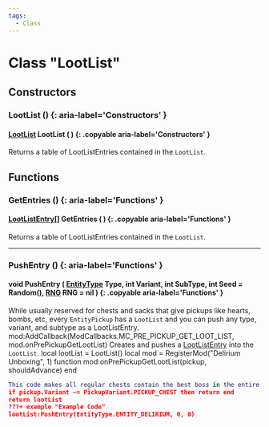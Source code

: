 ```yaml
---
tags:
  - Class
---
```

# Class "LootList"

## Constructors
### LootList () {: aria-label='Constructors' }
#### [LootList](LootList.md) LootList ( )  {: .copyable aria-label='Constructors' }
Returns a table of LootListEntries contained in the `LootList`.
## Functions

### GetEntries () {: aria-label='Functions' }
#### [LootListEntry](LootListEntry.md)[] GetEntries ( ) {: .copyable aria-label='Functions' }
Returns a table of LootListEntries contained in the `LootList`.

___
### PushEntry () {: aria-label='Functions' }
#### void PushEntry ( [EntityType](https://wofsauge.github.io/IsaacDocs/rep/enums/EntityType.html) Type, int Variant, int SubType, int Seed = Random(), [RNG](RNG.md) RNG = nil ) {: .copyable aria-label='Functions' }
While usually reserved for chests and sacks that give pickups like hearts, bombs, etc, every `EntityPickup` has a `LootList` and you can push any type, variant, and subtype as a LootListEntry.
mod:AddCallback(ModCallbacks.MC_PRE_PICKUP_GET_LOOT_LIST, mod.onPrePickupGetLootList)
Creates and pushes a [LootListEntry](LootListEntry.md) into the `LootList`.
local lootList = LootList()
local mod = RegisterMod("Delirium Unboxing", 1)
function mod:onPrePickupGetLootList(pickup, shouldAdvance)
end
```lua
This code makes all regular chests contain the best boss in the entire game. As a bonus, use Guppy's Eye for a horrifying image.
if pickup.Variant ~= PickupVariant.PICKUP_CHEST then return end
return lootList
???+ example "Example Code"
lootList:PushEntry(EntityType.ENTITY_DELIRIUM, 0, 0)
```
